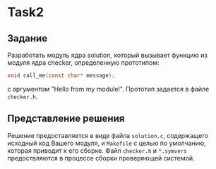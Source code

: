 # Task2

## Задание

Разработать модуль ядра solution, который вызывает функцию из модуля ядра checker, определенную прототипом:
```c
void call_me(const char* message);
```
с аргументом "Hello from my module!". Прототип задается в файле `checker.h`.

## Представление решения

Решение предоставляется в виде файла `solution.c`, содержащего исходный код Вашего модуля, и `Makefile` с целью по умолчанию, которая приводит к его сборке. Файл `checker.h` и `*.symvers` предоствляются в процессе сборки проверяющей системой.
